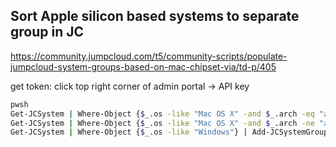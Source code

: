 ## Sort Apple silicon based systems to separate group in JC

https://community.jumpcloud.com/t5/community-scripts/populate-jumpcloud-system-groups-based-on-mac-chipset-via/td-p/405

get token: click top right corner of admin portal -> API key

```bash
pwsh
Get-JCSystem | Where-Object {$_.os -like "Mac OS X" -and $_.arch -eq "arm64"} | Add-JCSystemGroupMember -GroupName "Mac - Apple silicon"
Get-JCSystem | Where-Object {$_.os -like "Mac OS X" -and $_.arch -ne "arm64"} | Add-JCSystemGroupMember -GroupName "Mac - Intel systems"
Get-JCSystem | Where-Object {$_.os -like "Windows"} | Add-JCSystemGroupMember -GroupName "Windows"
```
